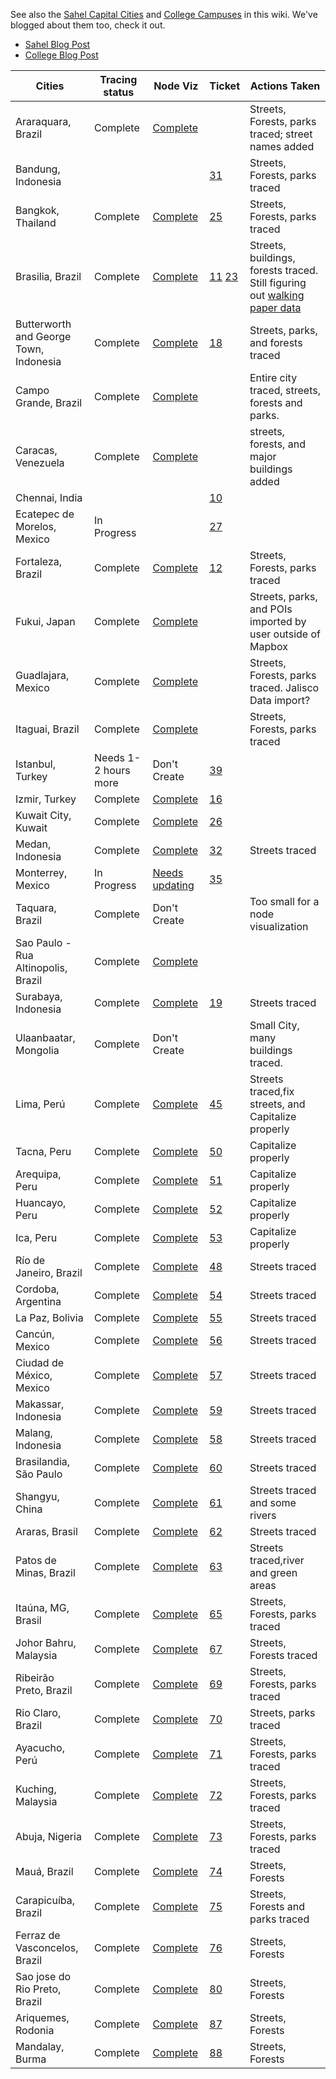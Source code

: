 See also the [Sahel Capital Cities](https://github.com/mapbox/mapping/wiki/Sahel-Priorities) and [College Campuses](https://github.com/mapbox/mapping/wiki/College-Campuses) in this wiki. We've blogged about them too, check it out.
 - [Sahel Blog Post](https://github.com/mapbox/mapping/wiki/Sahel-Priorities)
 - [College Blog Post](http://mapbox.com/blog/open-mapping-college-campuses/)

**Cities** | **Tracing status** | **Node Viz** | **Ticket** | **Actions Taken**
--- | --- | --- | --- | --- 
Araraquara, Brazil | Complete | [Complete](http://dl.dropbox.com/u/56438767/osm-tracing/visualizations/araraquara-final.png) | | Streets, Forests, parks traced; street names added |
Bandung, Indonesia | | | [31] | Streets, Forests, parks traced
Bangkok, Thailand | Complete | [Complete](http://dl.dropbox.com/u/56438767/osm-tracing/visualizations/bangkok-2-final.png) | [25] | Streets, Forests, parks traced
Brasilia, Brazil | Complete | [Complete](http://i.imgur.com/Sor7A.png) | [11] [23] | Streets, buildings, forests traced. Still figuring out [walking paper data] | 
Butterworth and George Town, Indonesia | Complete | [Complete](https://a248.e.akamai.net/camo.github.com/a7888b3adc9d94d2080d1f25e5fa3a4e3aebd2e1/687474703a2f2f692e696d6775722e636f6d2f56533774332e706e67) | [18] | Streets, parks, and forests traced
Campo Grande, Brazil | Complete | [Complete](http://dl.dropbox.com/u/56438767/osm-tracing/visualizations/campo-grande-final.png) | | Entire city traced, streets, forests and parks.
Caracas, Venezuela | Complete | [Complete](http://dl.dropbox.com/u/56438767/osm-tracing/visualizations/caracas-final.png) | | streets, forests, and major buildings added
Chennai, India | | | [10] |
Ecatepec de Morelos, Mexico | In Progress | | [27] |
Fortaleza, Brazil | Complete | [Complete](http://i.imgur.com/TZXTD.png) | [12] | Streets, Forests, parks traced
Fukui, Japan | Complete | [Complete](http://dl.dropbox.com/u/56438767/osm-tracing/visualizations/fukui.png) | | Streets, parks, and POIs imported by user outside of Mapbox
Guadlajara, Mexico | Complete | [Complete](http://dl.dropbox.com/u/56438767/osm-tracing/visualizations/guad-final.png) | | Streets, Forests, parks traced. Jalisco Data import? 
Itaguai, Brazil | Complete | [Complete](http://dl.dropbox.com/u/56438767/osm-tracing/visualizations/itaguai-final.png) | | Streets, Forests, parks traced
Istanbul, Turkey | Needs 1-2 hours more | Don't Create | [39]
Izmir, Turkey | Complete | [Complete](http://dl.dropbox.com/u/56438767/osm-tracing/visualizations/izmir-final.png) | [16]
Kuwait City, Kuwait | Complete | [Complete](http://i.imgur.com/Ng7xb.png) | [26]
Medan, Indonesia | Complete | [Complete](http://i.imgur.com/mQwEQ.png) | [32] | Streets traced
Monterrey, Mexico | In Progress | [Needs updating](http://dl.dropbox.com/u/56438767/osm-tracing/visualizations/monterrey.png) | [35]
Taquara, Brazil | Complete | Don't Create | | Too small for a node visualization 
Sao Paulo - Rua Altinopolis, Brazil | Complete | [Complete](http://dl.dropbox.com/u/56438767/osm-tracing/visualizations/sao-paulo-final.png) |
Surabaya, Indonesia | Complete | [Complete](http://i.imgur.com/dFIs6.png) | [19] | Streets traced
Ulaanbaatar, Mongolia | Complete | Don't Create |  | Small City, many buildings traced.
Lima, Perú| Complete |  [Complete](http://dl.dropbox.com/u/43116811/Lima/lima-way-user.png) |  [45] | Streets traced,fix streets, and Capitalize properly
Tacna, Peru| Complete |  [Complete](http://www.openstreetmap.org/?lat=-18.0032&lon=-70.24372&zoom=17&layers=M) |  [50] |  Capitalize properly
Arequipa, Peru| Complete |  [Complete](http://www.openstreetmap.org/?lat=-16.4159&lon=-71.50468&zoom=16&layers=M) |  [51] |  Capitalize properly
Huancayo, Peru| Complete |  [Complete](http://www.openstreetmap.org/?lat=-12.07123&lon=-75.20363&zoom=17&layers=M) |  [52] |  Capitalize properly
Ica, Peru| Complete |  [Complete](http://www.openstreetmap.org/?lat=-14.04141&lon=-75.69909&zoom=16&layers=M) |  [53] |  Capitalize properly
Río de Janeiro, Brazil| Complete |  [Complete](https://dl.dropbox.com/u/479174/hosting/rio-june.png) |  [48] | Streets traced
Cordoba, Argentina| Complete |  [Complete](http://dl.dropbox.com/u/43116811/Argentina/Cordoba_9cf5ac.png) |  [54] | Streets traced
La Paz, Bolivia| Complete |  [Complete](http://dl.dropbox.com/u/43116811/La%20Paz/LaPazBolivia.png) |  [55] | Streets traced
Cancún, Mexico| Complete |  [Complete](http://dl.dropbox.com/u/43116811/Canc%C3%BAn/CancunMexico_final.png) |  [56] | Streets traced
Ciudad de México, Mexico| Complete |  [Complete](http://dl.dropbox.com/u/43116811/Mexico/ciudaddeMexico.png) |  [57] | Streets traced
Makassar, Indonesia| Complete |  [Complete](http://dl.dropbox.com/u/43116811/Indonesia/MakassarIndonesia.png) |  [59] | Streets traced
Malang, Indonesia| Complete |  [Complete](http://dl.dropbox.com/u/43116811/Indonesia/MalangIndonesia.png) |  [58] | Streets traced
Brasilandia, São Paulo| Complete |  [Complete](http://dl.dropbox.com/u/43116811/Sao%20Paulo/BraslandiaSaoPaulo_final.png) |  [60] | Streets traced
Shangyu, China| Complete |  [Complete](http://dl.dropbox.com/u/43116811/china/ShangyuChina.png) |  [61] | Streets traced and some rivers
Araras, Brasil| Complete |  [Complete](http://dl.dropbox.com/u/43116811/Brasil/ArarasBrasil.png) |  [62] | Streets traced
Patos de Minas, Brazil| Complete |  [Complete](http://dl.dropbox.com/u/43116811/Brasil/PatosdeMinasBrasil.png) |  [63] | Streets traced,river and green areas
Itaúna, MG, Brasil| Complete |  [Complete](http://dl.dropbox.com/u/43116811/Brasil/ItaunaBrazil.png) |  [65] | Streets, Forests, parks traced
Johor Bahru, Malaysia| Complete |  [Complete](http://dl.dropbox.com/u/43116811/Malaysia/JohorBahruMalaysia.png) |  [67] | Streets, Forests traced
Ribeirão Preto, Brazil| Complete |  [Complete](http://dl.dropbox.com/u/43116811/Brasil/RibeiraoPretoBrazil.png) |  [69] | Streets, Forests, parks traced
Rio Claro, Brazil| Complete |  [Complete](http://dl.dropbox.com/u/43116811/Brasil/rioclarobrazil_522a8d.png) |  [70] | Streets, parks traced
Ayacucho, Perú| Complete |  [Complete](http://dl.dropbox.com/u/43116811/ayacucho/Ayacucho%20final.png) |  [71] |  Streets, Forests, parks traced
Kuching, Malaysia| Complete |  [Complete](http://dl.dropbox.com/u/43116811/Malaysia/KuchingMalaysia.png) |  [72] |  Streets, Forests, parks traced
Abuja, Nigeria| Complete |  [Complete](http://dl.dropbox.com/u/43116811/Nigeria/AbujaNigeri.png) |  [73] |  Streets, Forests, parks traced
Mauá, Brazil| Complete | [Complete](http://dl.dropbox.com/u/43116811/Brasil/mauaBrasil.png) |  [74] |  Streets, Forests
Carapicuíba, Brazil| Complete |  [Complete](http://dl.dropbox.com/u/43116811/Brasil/CarapicuibaBrazil.png) |  [75] | Streets, Forests and parks traced
Ferraz de Vasconcelos, Brazil| Complete |  [Complete](http://dl.dropbox.com/u/43116811/Brasil/FerrazdeVasconcelosBrasil.png) |  [76] |  Streets, Forests
Sao jose do Rio Preto, Brazil| Complete |  [Complete](http://www.openstreetmap.org/?lat=-20.8096&lon=-49.3783&zoom=14&layers=M) |  [80] |  Streets, Forests
Ariquemes, Rodonia| Complete |  [Complete](http://www.openstreetmap.org/?lat=-9.9069&lon=-63.0334&zoom=14&layers=M) |  [87] |  Streets, Forests
Mandalay, Burma| Complete |  [Complete](https://a248.e.akamai.net/camo.github.com/07c358d1a32dbc4da21ff020776ff4148f6bf57d/687474703a2f2f692e696d6775722e636f6d2f6d6d79427a2e706e67) |  [88] |  Streets, Forests

[10]:https://github.com/mapbox/mapping/issues/10
[11]:https://github.com/mapbox/mapping/issues/11
[12]:https://github.com/mapbox/mapping/issues/12
[16]:https://github.com/mapbox/mapping/issues/16
[18]:https://github.com/mapbox/mapping/issues/18
[19]:https://github.com/mapbox/mapping/issues/19
[23]:https://github.com/mapbox/mapping/issues/23
[25]:https://github.com/mapbox/mapping/issues/25
[26]:https://github.com/mapbox/mapping/issues/26
[27]:https://github.com/mapbox/mapping/issues/27
[31]:https://github.com/mapbox/mapping/issues/31
[32]:https://github.com/mapbox/mapping/issues/32
[35]:https://github.com/mapbox/mapping/issues/35
[39]:https://github.com/mapbox/mapping/issues/39
[63]:https://github.com/mapbox/mapping/issues/63
[45]:https://github.com/mapbox/mapping/issues/45
[48]:https://github.com/mapbox/mapping/issues/48
[50]:https://github.com/mapbox/mapping/issues/50
[51]:https://github.com/mapbox/mapping/issues/51
[52]:https://github.com/mapbox/mapping/issues/52
[53]:https://github.com/mapbox/mapping/issues/53
[54]:https://github.com/mapbox/mapping/issues/54
[55]:https://github.com/mapbox/mapping/issues/55
[56]:https://github.com/mapbox/mapping/issues/56
[57]:https://github.com/mapbox/mapping/issues/57
[58]:https://github.com/mapbox/mapping/issues/58
[59]:https://github.com/mapbox/mapping/issues/59
[60]:https://github.com/mapbox/mapping/issues/60
[61]:https://github.com/mapbox/mapping/issues/61
[62]:https://github.com/mapbox/mapping/issues/62
[63]:https://github.com/mapbox/mapping/issues/63
[65]:https://github.com/mapbox/mapping/issues/65
[67]:https://github.com/mapbox/mapping/issues/67
[69]:https://github.com/mapbox/mapping/issues/69
[70]:https://github.com/mapbox/mapping/issues/70
[71]:https://github.com/mapbox/mapping/issues/71
[72]:https://github.com/mapbox/mapping/issues/72
[73]:https://github.com/mapbox/mapping/issues/73
[74]:https://github.com/mapbox/mapping/issues/74
[75]:https://github.com/mapbox/mapping/issues/75
[76]:https://github.com/mapbox/mapping/issues/76
[80]:https://github.com/mapbox/mapping/issues/80
[87]:https://github.com/mapbox/mapping/issues/87
[88]:https://github.com/mapbox/mapping/issues/88
[walking paper data]:https://github.com/mapbox/mapping/issues/38